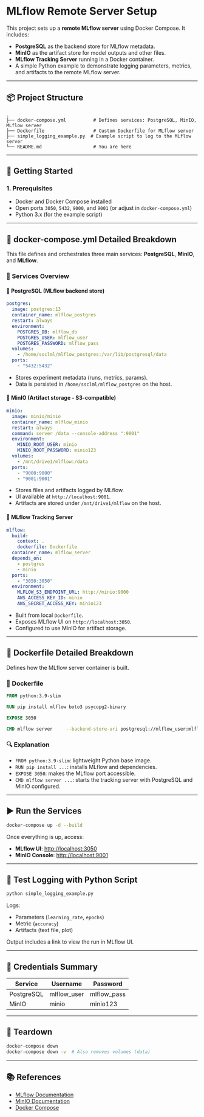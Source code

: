 # MLflow Remote Server Setup

This project sets up a **remote MLflow server** using Docker Compose. It includes:

- **PostgreSQL** as the backend store for MLflow metadata.
- **MinIO** as the artifact store for model outputs and other files.
- **MLflow Tracking Server** running in a Docker container.
- A simple Python example to demonstrate logging parameters, metrics, and artifacts to the remote MLflow server.

---

## 📦 Project Structure

```
.
├── docker-compose.yml          # Defines services: PostgreSQL, MinIO, MLflow server
├── Dockerfile                  # Custom Dockerfile for MLflow server
├── simple_logging_example.py  # Example script to log to the MLflow server
└── README.md                   # You are here
```

---

## 🚀 Getting Started

### 1. Prerequisites

- Docker and Docker Compose installed
- Open ports `3050`, `5432`, `9000`, and `9001` (or adjust in `docker-compose.yml`)
- Python 3.x (for the example script)

---

## 🐳 docker-compose.yml Detailed Breakdown

This file defines and orchestrates three main services: **PostgreSQL**, **MinIO**, and **MLflow**.

### 📌 Services Overview

#### 🔹 PostgreSQL (MLflow backend store)
```yaml
postgres:
  image: postgres:13
  container_name: mlflow_postgres
  restart: always
  environment:
    POSTGRES_DB: mlflow_db
    POSTGRES_USER: mlflow_user
    POSTGRES_PASSWORD: mlflow_pass
  volumes:
    - /home/ssclml/mlflow_postgres:/var/lib/postgresql/data
  ports:
    - "5432:5432"
```
- Stores experiment metadata (runs, metrics, params).
- Data is persisted in `/home/ssclml/mlflow_postgres` on the host.

#### 🔹 MinIO (Artifact storage - S3-compatible)
```yaml
minio:
  image: minio/minio
  container_name: mlflow_minio
  restart: always
  command: server /data --console-address ":9001"
  environment:
    MINIO_ROOT_USER: minio
    MINIO_ROOT_PASSWORD: minio123
  volumes:
    - /mnt/drive1/mlflow:/data
  ports:
    - "9000:9000"
    - "9001:9001"
```
- Stores files and artifacts logged by MLflow.
- UI available at `http://localhost:9001`.
- Artifacts are stored under `/mnt/drive1/mlflow` on the host.

#### 🔹 MLflow Tracking Server
```yaml
mlflow:
  build:
    context: .
    dockerfile: Dockerfile
  container_name: mlflow_server
  depends_on:
    - postgres
    - minio
  ports:
    - "3050:3050"
  environment:
    MLFLOW_S3_ENDPOINT_URL: http://minio:9000
    AWS_ACCESS_KEY_ID: minio
    AWS_SECRET_ACCESS_KEY: minio123
```
- Built from local `Dockerfile`.
- Exposes MLflow UI on `http://localhost:3050`.
- Configured to use MinIO for artifact storage.

---

## 🐋 Dockerfile Detailed Breakdown

Defines how the MLflow server container is built.

### 🧱 Dockerfile
```Dockerfile
FROM python:3.9-slim

RUN pip install mlflow boto3 psycopg2-binary

EXPOSE 3050

CMD mlflow server     --backend-store-uri postgresql://mlflow_user:mlflow_pass@postgres:5432/mlflow_db     --default-artifact-root s3://mlflow/     --host 0.0.0.0     --port 3050
```

### 🔍 Explanation

- `FROM python:3.9-slim`: lightweight Python base image.
- `RUN pip install ...`: installs MLflow and dependencies.
- `EXPOSE 3050`: makes the MLflow port accessible.
- `CMD mlflow server ...`: starts the tracking server with PostgreSQL and MinIO configured.

---

## ▶️ Run the Services

```bash
docker-compose up -d --build
```

Once everything is up, access:

- **MLflow UI**: [http://localhost:3050](http://localhost:3050)
- **MinIO Console**: [http://localhost:9001](http://localhost:9001)

---

## 🧪 Test Logging with Python Script

```bash
python simple_logging_example.py
```

Logs:
- Parameters (`learning_rate`, `epochs`)
- Metric (`accuracy`)
- Artifacts (text file, plot)

Output includes a link to view the run in MLflow UI.

---

## 🔐 Credentials Summary

| Service    | Username  | Password   |
|------------|-----------|------------|
| PostgreSQL | mlflow_user | mlflow_pass |
| MinIO      | minio     | minio123    |

---

## 🧼 Teardown

```bash
docker-compose down
docker-compose down -v  # Also removes volumes (data)
```

---

## 📚 References

- [MLflow Documentation](https://mlflow.org/docs/latest/index.html)
- [MinIO Documentation](https://min.io/docs/)
- [Docker Compose](https://docs.docker.com/compose/)